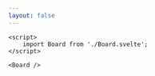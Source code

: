 ```yaml
---
layout: false
---
```


```svelte
<script>
	import Board from './Board.svelte';
</script>

<Board />
```
